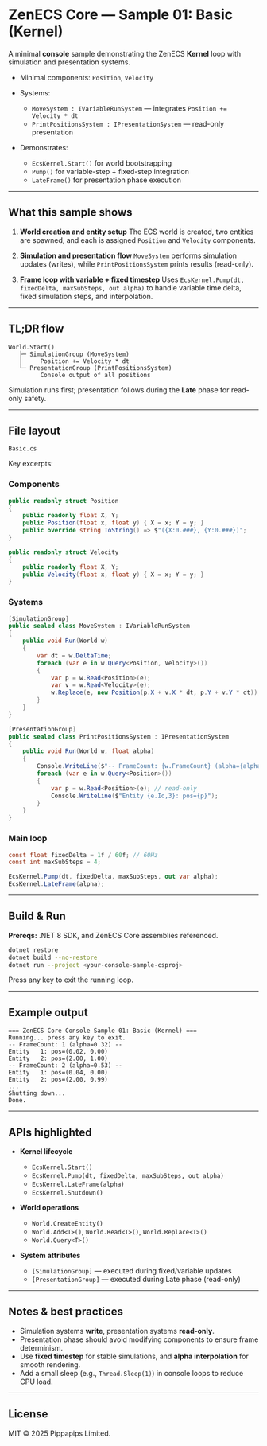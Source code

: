 # ZenECS Core — Sample 01: Basic (Kernel)

A minimal **console** sample demonstrating the ZenECS **Kernel** loop with simulation and presentation systems.

* Minimal components: `Position`, `Velocity`
* Systems:

    * `MoveSystem : IVariableRunSystem` — integrates `Position += Velocity * dt`
    * `PrintPositionsSystem : IPresentationSystem` — read-only presentation
* Demonstrates:

    * `EcsKernel.Start()` for world bootstrapping
    * `Pump()` for variable-step + fixed-step integration
    * `LateFrame()` for presentation phase execution

---

## What this sample shows

1. **World creation and entity setup**
   The ECS world is created, two entities are spawned, and each is assigned `Position` and `Velocity` components.

2. **Simulation and presentation flow**
   `MoveSystem` performs simulation updates (writes), while `PrintPositionsSystem` prints results (read-only).

3. **Frame loop with variable + fixed timestep**
   Uses `EcsKernel.Pump(dt, fixedDelta, maxSubSteps, out alpha)` to handle variable time delta, fixed simulation steps, and interpolation.

---

## TL;DR flow

```
World.Start()
   ├─ SimulationGroup (MoveSystem)
   │     Position += Velocity * dt
   └─ PresentationGroup (PrintPositionsSystem)
         Console output of all positions
```

Simulation runs first; presentation follows during the **Late** phase for read-only safety.

---

## File layout

```
Basic.cs
```

Key excerpts:

### Components

```csharp
public readonly struct Position
{
    public readonly float X, Y;
    public Position(float x, float y) { X = x; Y = y; }
    public override string ToString() => $"({X:0.###}, {Y:0.###})";
}

public readonly struct Velocity
{
    public readonly float X, Y;
    public Velocity(float x, float y) { X = x; Y = y; }
}
```

### Systems

```csharp
[SimulationGroup]
public sealed class MoveSystem : IVariableRunSystem
{
    public void Run(World w)
    {
        var dt = w.DeltaTime;
        foreach (var e in w.Query<Position, Velocity>())
        {
            var p = w.Read<Position>(e);
            var v = w.Read<Velocity>(e);
            w.Replace(e, new Position(p.X + v.X * dt, p.Y + v.Y * dt));
        }
    }
}

[PresentationGroup]
public sealed class PrintPositionsSystem : IPresentationSystem
{
    public void Run(World w, float alpha)
    {
        Console.WriteLine($"-- FrameCount: {w.FrameCount} (alpha={alpha:0.00}) --");
        foreach (var e in w.Query<Position>())
        {
            var p = w.Read<Position>(e); // read-only
            Console.WriteLine($"Entity {e.Id,3}: pos={p}");
        }
    }
}
```

### Main loop

```csharp
const float fixedDelta = 1f / 60f; // 60Hz
const int maxSubSteps = 4;

EcsKernel.Pump(dt, fixedDelta, maxSubSteps, out var alpha);
EcsKernel.LateFrame(alpha);
```

---

## Build & Run

**Prereqs:** .NET 8 SDK, and ZenECS Core assemblies referenced.

```bash
dotnet restore
dotnet build --no-restore
dotnet run --project <your-console-sample-csproj>
```

Press any key to exit the running loop.

---

## Example output

```
=== ZenECS Core Console Sample 01: Basic (Kernel) ===
Running... press any key to exit.
-- FrameCount: 1 (alpha=0.32) --
Entity   1: pos=(0.02, 0.00)
Entity   2: pos=(2.00, 1.00)
-- FrameCount: 2 (alpha=0.53) --
Entity   1: pos=(0.04, 0.00)
Entity   2: pos=(2.00, 0.99)
...
Shutting down...
Done.
```

---

## APIs highlighted

* **Kernel lifecycle**

    * `EcsKernel.Start()`
    * `EcsKernel.Pump(dt, fixedDelta, maxSubSteps, out alpha)`
    * `EcsKernel.LateFrame(alpha)`
    * `EcsKernel.Shutdown()`

* **World operations**

    * `World.CreateEntity()`
    * `World.Add<T>()`, `World.Read<T>()`, `World.Replace<T>()`
    * `World.Query<T>()`

* **System attributes**

    * `[SimulationGroup]` — executed during fixed/variable updates
    * `[PresentationGroup]` — executed during Late phase (read-only)

---

## Notes & best practices

* Simulation systems **write**, presentation systems **read-only**.
* Presentation phase should avoid modifying components to ensure frame determinism.
* Use **fixed timestep** for stable simulations, and **alpha interpolation** for smooth rendering.
* Add a small sleep (e.g., `Thread.Sleep(1)`) in console loops to reduce CPU load.

---

## License

MIT © 2025 Pippapips Limited.
